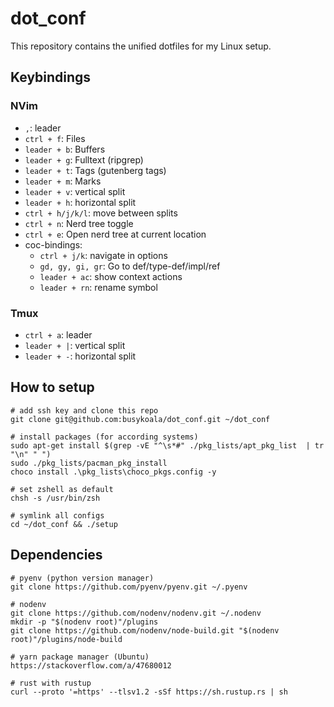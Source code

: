 # dot_conf

This repository contains the unified dotfiles for my Linux setup.

## Keybindings

### NVim

- `,`: leader
- `ctrl + f`: Files
- `leader + b`: Buffers
- `leader + g`: Fulltext (ripgrep)
- `leader + t`: Tags (gutenberg tags)
- `leader + m`: Marks
- `leader + v`: vertical split
- `leader + h`: horizontal split
- `ctrl + h/j/k/l`: move between splits
- `ctrl + n`: Nerd tree toggle
- `ctrl + e`: Open nerd tree at current location
- coc-bindings:
  - `ctrl + j/k`: navigate in options
  - `gd, gy, gi, gr`: Go to def/type-def/impl/ref
  - `leader + ac`: show context actions
  - `leader + rn`: rename symbol

### Tmux

- `ctrl + a`: leader
- `leader + |`: vertical split
- `leader + -`: horizontal split

## How to setup

```
# add ssh key and clone this repo
git clone git@github.com:busykoala/dot_conf.git ~/dot_conf

# install packages (for according systems)
sudo apt-get install $(grep -vE "^\s*#" ./pkg_lists/apt_pkg_list  | tr "\n" " ")
sudo ./pkg_lists/pacman_pkg_install
choco install .\pkg_lists\choco_pkgs.config -y

# set zshell as default
chsh -s /usr/bin/zsh

# symlink all configs
cd ~/dot_conf && ./setup
```

## Dependencies

```
# pyenv (python version manager)
git clone https://github.com/pyenv/pyenv.git ~/.pyenv

# nodenv
git clone https://github.com/nodenv/nodenv.git ~/.nodenv
mkdir -p "$(nodenv root)"/plugins
git clone https://github.com/nodenv/node-build.git "$(nodenv root)"/plugins/node-build

# yarn package manager (Ubuntu)
https://stackoverflow.com/a/47680012

# rust with rustup
curl --proto '=https' --tlsv1.2 -sSf https://sh.rustup.rs | sh
```
